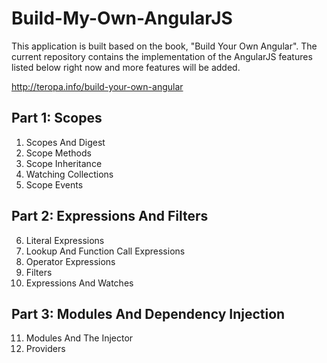 # Build-My-Own-AngularJS


This application is built based on the book, "Build Your Own Angular". The current repository contains the implementation of the AngularJS features listed below right now and more features will be added.

http://teropa.info/build-your-own-angular

## Part 1: Scopes

1. Scopes And Digest
2. Scope Methods
3. Scope Inheritance
4. Watching Collections
5. Scope Events

## Part 2: Expressions And Filters

6. Literal Expressions
7. Lookup And Function Call Expressions
8. Operator Expressions
9. Filters
10. Expressions And Watches

## Part 3: Modules And Dependency Injection

11. Modules And The Injector
12. Providers
